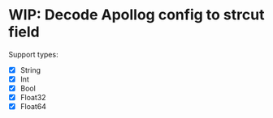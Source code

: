 # WIP: Decode Apollog config to strcut field

Support types:

- [x] String
- [x] Int
- [x] Bool
- [x] Float32
- [x] Float64
